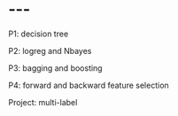 # ---
P1: decision tree

P2: logreg and Nbayes

P3: bagging and boosting

P4: forward and backward feature selection

Project: multi-label
